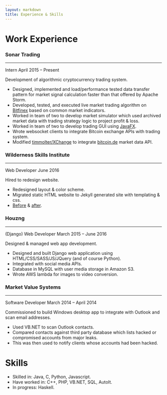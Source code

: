 ```yaml
---
layout: markdown
title: Experience & Skills
---
```


# Work Experience
### Sonar Trading
---
Intern April 2015 – Present

Development of algorithmic cryptocurrency trading system.

- Designed, implemented and load/performance tested data transfer pattern for market signal calculation faster than that offered by Apache Storm.
- Developed, tested, and executed live market trading algorithm on [Bitfinex](https://bitfinex.com/) based on common market indicators.
- Worked in team of two to develop market simulator which used archived market data with trading strategy logic to project profit & loss.
- Worked in team of two to develop trading GUI using [JavaFX](http://docs.oracle.com/javase/8/javase-clienttechnologies.htm).
- Wrote websocket clients to integrate Bitcoin exchange APIs with trading system.
- Modified [timmolter/XChange](https://github.com/timmolter/XChange/) to integrate [bitcoin.de](https://bitcoin.de/) market data API.

### Wilderness Skills Institute
---
Web Developer June 2016

Hired to redesign website.

- Redesigned layout & color scheme.
- Migrated static HTML website to Jekyll generated site with templating & css.
- [Before](/static/img/wsi-before.jpg) & [after](/static/img/wsi-after.jpg).

### Houzng
---
(Django) Web Developer March 2015 – June 2016

Designed & managed web app development.

- Designed and built Django web application using HTML/CSS/SASS/JS/JQuery (and of course Python).
- Integrated with social media APIs.
- Database in MySQL with user media storage in Amazon S3.
- Wrote AWS lambda for images to video conversion.

### Market Value Systems
---
Software Developer March 2014 – April 2014

Commissioned to build Windows desktop app to integrate with Outlook and scan email addresses.

- Used VB.NET to scan Outlook contacts.
- Compared contacts against third party database which lists hacked or compromised accounts from major leaks.
- This was then used to notify clients whose accounts had been hacked.

# Skills
- Skilled in: Java, C, Python, Javascript.
- Have worked in: C++, PHP, VB.NET, SQL, AutoIt.
- In progress: Haskell.

